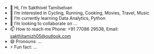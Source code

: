 - 👋 Hi, I’m Sakthivel Tamilselvan
- 👀 I’m interested in Cycling, Running, Cooking, Movies, Travel, Music
- 🌱 I’m currently learning Data Analytics, Python
- 💞️ I’m looking to collaborate on ...
- 📫 How to reach me Phone: +91 77086 29538, Email: sakthitamizh05@outlook.com 
- 😄 Pronouns: ...
- ⚡ Fun fact: ...

<!---
Sakthitamizh/Sakthitamizh is a ✨ special ✨ repository because its `README.md` (this file) appears on your GitHub profile.
You can click the Preview link to take a look at your changes.
--->
